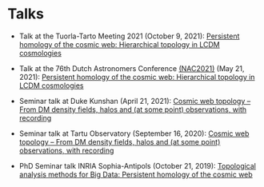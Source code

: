 # Talks

 * Talk at the Tuorla-Tarto Meeting 2021 (October 9, 2021): [Persistent homology of the cosmic web: Hierarchical topology in LCDM cosmologies](https://sites.utu.fi/luma/en/tuorla-tartu-meeting-2021/)
 
 * Talk at the 76th Dutch Astronomers Conference [(NAC2021)](https://nac2021.strw.leidenuniv.nl/) (May 21, 2021): [Persistent homology of the cosmic web: Hierarchical topology in LCDM cosmologies](https://nac2021.strw.leidenuniv.nl/abstract/?table=oral&id=56)
 
 * Seminar talk at Duke Kunshan (April 21, 2021): [Cosmic web topology – From DM density fields, halos and (at some point) observations, with recording](https://sites.duke.edu/dkucmcs/persistent-homology-of-the-cosmic-web-from-dark-matter-density-fields-halos-and-at-some-point-observations/)

 * Seminar talk at Tartu Observatory (September 16, 2020): [Cosmic web topology – From DM density fields, halos and (at some point) observations, with recording](https://kosmos.ut.ee/en/cosmic-web-topology)

 * PhD Seminar talk INRIA Sophia-Antipols (October 21, 2019): [Topological analysis methods for Big Data: Persistent homology of the cosmic web](https://phd-seminars-sam.inria.fr/fr/events/phd-seminars-i-2/?mc_id=79)
